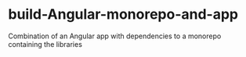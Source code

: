 # build-Angular-monorepo-and-app
Combination of an Angular app with dependencies to a monorepo containing the libraries
